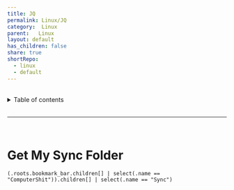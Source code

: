 ```yaml
---
title: JQ
permalink: Linux/JQ
category:  Linux
parent:   Linux
layout: default
has_children: false
share: true
shortRepo:
  - linux
  - default
---
```



<br/>

<details markdown="block">
<summary>
Table of contents
</summary>
{: .text-delta }
1. TOC
{:toc}
</details>

<br/>

***

<br/>

# Get My Sync Folder

```shell
(.roots.bookmark_bar.children[] | select(.name == "ComputerShit")).children[] | select(.name == "Sync")
```